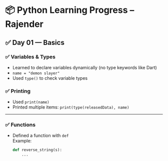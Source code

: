 # 📦 Python Learning Progress – Rajender

## ✅ Day 01 — Basics

### ✅ Variables & Types

- Learned to declare variables dynamically (no type keywords like Dart)
- `name = "demon slayer"`
- Used `type()` to check variable types

### ✅ Printing

- Used `print(name)`
- Printed multiple items: `print(type(releasedData), name)`

---

### ✅ Functions

- Defined a function with `def`  
  Example:
  ```python
  def reverse_string(s):
      ...
  ```

